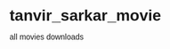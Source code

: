 # tanvir_sarkar_movie
all movies downloads 
<all movies here>
<html lang="en">
<head>
    <meta charset="UTF-8">
    <meta name="viewport" content="width=device-width, initial-scale=1.0">
    <title>Rotating Name & Stylish Links</title>
    <style>
        * {
            margin: 0;
            padding: 0;
            box-sizing: border-box;
            font-family: Arial, sans-serif;
        }

        body {
            background-color: #1a1a1a;
            color: white;
            display: flex;
            flex-direction: column;
            justify-content: center;
            align-items: center;
            height: 100vh;
        }

        /* ROTATING NAME */
        .name {
            font-size: 40px;
            font-weight: bold;
            text-transform: uppercase;
            color: white;
            text-shadow: 0 0 10px #ff0000, 0 0 20px #ff7300, 0 0 30px #fffb00;
            animation: rotateName 5s ease-in-out infinite, glowEffect 1.5s infinite alternate;
            margin-bottom: 30px;
        }

        @keyframes rotateName {
            0% { transform: rotate(0deg); }
            100% { transform: rotate(360deg); }
        }

        @keyframes glowEffect {
            0% { text-shadow: 0 0 10px #ff0000, 0 0 20px #ff7300, 0 0 30px #fffb00; }
            100% { text-shadow: 0 0 15px #ff7300, 0 0 25px #fffb00, 0 0 35px #48ff00; }
        }

        /* LINKS SECTION */
        h2 {
            font-size: 24px;
            margin-bottom: 20px;
        }

        .links-container {
            display: flex;
            flex-direction: column;
            gap: 15px;
        }

        .link-button {
            text-decoration: none;
            color: white;
            background: linear-gradient(45deg, #ff416c, #ff4b2b);
            padding: 15px 30px;
            border-radius: 10px;
            font-size: 20px;
            font-weight: bold;
            text-align: center;
            transition: 0.3s;
            display: inline-block;
            width: 250px;
            text-transform: uppercase;
            box-shadow: 0 4px 10px rgba(255, 75, 43, 0.5);
        }

        .link-button:hover {
            transform: scale(1.1);
            box-shadow: 0 6px 15px rgba(255, 75, 43, 0.7);
        }

        .link-button:nth-child(2) {
            background: linear-gradient(45deg, #2193b0, #6dd5ed);
        }

        .link-button:nth-child(3) {
            background: linear-gradient(45deg, #ff9a9e, #fad0c4);
        }

        .link-button:nth-child(4) {
            background: linear-gradient(45deg, #ff512f, #dd2476);
        }
    </style>
</head>
<body>
    <!-- Rotating Name -->
    <div class="name">TAN</div>

    <!-- Links Section -->
    <h2>Welcome to TANVIR Movies Download</h2>
    <div class="links-container">
        <a href="https://filmyfly.phd/" class="link-button" target="_blank">FilmyFly</a>
        <a href="https://filmyworlds.christmas/" class="link-button" target="_blank">Filmy World</a>
        <a href="https://vegamovies.rs/" class="link-button" target="_blank">Vega Movies</a>
        <a href="https://bollyflix.kids/" class="link-button" target="_blank">Bolly Flix</a>
    </div>
</body>
</html>
